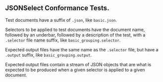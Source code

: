 ## JSONSelect Conformance Tests.

Test documents have a suffix of `.json`, like `basic.json`.

Selectors to be applied to test documents have the document name,
followed by an underbar, followed by a description of the test, with
a `.selector` file name suffix, like `basic_grouping.selector`.

Expected output files have the same name as the `.selector` file, 
but have a `.output` suffix, like `basic_grouping.output`.

Expected output files contain a stream of JSON objects that are what
is expected to be produced when a given selector is applied to a given
document.
